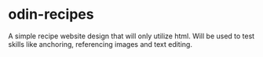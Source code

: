 # odin-recipes

A simple recipe website design that will only utilize html. Will be used to test skills like anchoring, referencing images and text editing.